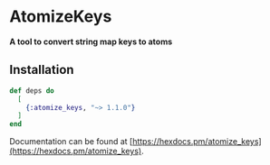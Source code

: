 # AtomizeKeys

**A tool to convert string map keys to atoms**

## Installation

```elixir
def deps do
  [
    {:atomize_keys, "~> 1.1.0"}
  ]
end
```

Documentation can be found at [https://hexdocs.pm/atomize_keys](https://hexdocs.pm/atomize_keys).

